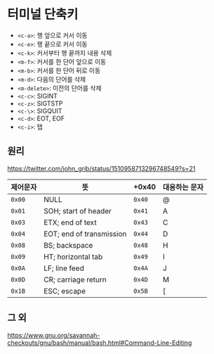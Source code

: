 # 터미널 단축키

- `<c-a>`: 행 앞으로 커서 이동
- `<c-e>`: 행 끝으로 커서 이동
- `<c-k>`: 커서부터 행 끝까지 내용 삭제
- `<m-f>`: 커서를 한 단어 앞으로 이동
- `<m-b>`: 커서를 한 단어 뒤로 이동
- `<m-d>`: 다음의 단어를 삭제
- `<m-delete>`: 이전의 단어를 삭제
- `<c-c>`: SIGINT
- `<c-z>`: SIGTSTP
- `<c-\>`: SIGQUIT
- `<c-d>`: EOT, EOF
- `<c-i>`: 탭


## 원리

https://twitter.com/john_grib/status/1510958713296748549?s=21

| 제어문자 | 뜻                    | +0x40  | 대응하는 문자 |
|----------|-----------------------|--------|---------------|
| `0x00` | NULL                    | `0x40` | @             |
| `0x01` | SOH; start of header    | `0x41` | A             |
| `0x03` | ETX; end of text        | `0x43` | C             |
| `0x04` | EOT; end of transmission| `0x44` | D             |
| `0x08` | BS; backspace           | `0x48` | H             |
| `0x09` | HT; horizontal tab      | `0x49` | I             |
| `0x0A` | LF; line feed           | `0x4A` | J             |
| `0x0D` | CR; carriage return     | `0x4D` | M             |
| `0x1B` | ESC; escape             | `0x5B` | [             |


## 그 외

https://www.gnu.org/savannah-checkouts/gnu/bash/manual/bash.html#Command-Line-Editing